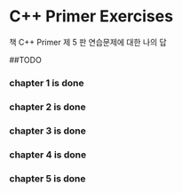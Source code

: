 # C++ Primer Exercises

책 C++ Primer 제 5 판 연습문제에 대한 나의 답

##TODO

### chapter 1 is done
### chapter 2 is done
### chapter 3 is done
### chapter 4 is done
### chapter 5 is done



